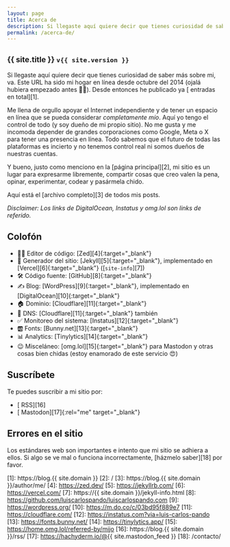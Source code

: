 ```yaml
---
layout: page
title: Acerca de
description: Si llegaste aquí quiere decir que tienes curiosidad de saber más sobre mi, va. Este URL ha sido mi hogar en línea desde octubre del 2014 (ojalá hubiera empezado antes 🤦‍♂️). Desde entonces he publicado ya (abre este link para ver el número) entradas en total. Me llena de orgullo apoyar el Internet independiente y de tener un espacio en línea que se pueda considerar *completamente mío*. Aquí yo tengo el control de todo (y soy dueño de mi propio sitio). No me gusta y me incomoda depender de grandes corporaciones como Google, Meta o X para tener una presencia en línea. Todo sabemos que el futuro de todas las plataformas es incierto y no tenemos control real ni somos dueños de nuestras cuentas. Y bueno, justo como menciono en la página principal, mi sitio es un lugar para expresarme libremente, compartir cosas que creo valen la pena, opinar, experimentar, codear y pasármela chido.
permalink: /acerca-de/
---
```


<h2 class="subtitulo text-center"><small>{{ site.title }} <code>v{{ site.version }}</code></small></h2>

Si llegaste aquí quiere decir que tienes curiosidad de saber más sobre mi, va. Este URL ha sido mi hogar en línea desde octubre del 2014 (ojalá hubiera empezado antes 🤦‍♂️). Desde entonces he publicado ya [<span id="contador-posts"></span> entradas en total][1].

Me llena de orgullo apoyar el Internet independiente y de tener un espacio en línea que se pueda considerar *completamente mío*. Aquí yo tengo el control de todo (y soy dueño de mi propio sitio). No me gusta y me incomoda depender de grandes corporaciones como Google, Meta o X para tener una presencia en línea. Todo sabemos que el futuro de todas las plataformas es incierto y no tenemos control real ni somos dueños de nuestras cuentas.

Y bueno, justo como menciono en la [página principal][2], mi sitio es un lugar para expresarme libremente, compartir cosas que creo valen la pena, opinar, experimentar, codear y pasármela chido.

Aquí está el [archivo completo][3] de todos mis posts.

*Disclaimer: Los links de DigitalOcean, Instatus y omg.lol son links de referido.*

## Colofón

- 👨‍💻 Editor de código: [Zed][4]{:target="_blank"}
- 🤖 Generador del sitio: [Jekyll][5]{:target="_blank"}, implementado en [Vercel][6]{:target="_blank"} ([<code>site-info</code>][7])
- 🛠️ Código fuente: [GitHub][8]{:target="_blank"}
- ✍️ Blog: [WordPress][9]{:target="_blank"}, implementado en [DigitalOcean][10]{:target="_blank"}
- 🏠 Dominio: [Cloudflare][11]{:target="_blank"}
- 🛜 DNS: [Cloudflare][11]{:target="_blank"} también
- ✅ Monitoreo del sistema: [Instatus][12]{:target="_blank"}
- 🆎 Fonts: [Bunny.net][13]{:target="_blank"}
- 📊 Analytics: [Tinylytics][14]{:target="_blank"}
- 😉 Misceláneo: [omg.lol][15]{:target="_blank"} para Mastodon y otras cosas bien chidas (estoy enamorado de este servicio 😍)

## Suscríbete

Te puedes suscribir a mi sitio por:
- [<i class="fas fa-rss"></i> RSS][16]
- [<i class="fa-brands fa-mastodon"></i> Mastodon][17]{:rel="me" target="_blank"}

## Errores en el sitio

Los estándares web son importantes e intento que mi sitio se adhiera a ellos. Si algo se ve mal o funciona incorrectamente, [házmelo saber][18] por favor.

[1]: https://blog.{{ site.domain }}
[2]: /
[3]: https://blog.{{ site.domain }}/author/me/
[4]: https://zed.dev/
[5]: https://jekyllrb.com/
[6]: https://vercel.com/
[7]: https://{{ site.domain }}/jekyll-info.html
[8]: https://github.com/luiscarlospando/luiscarlospando.com
[9]: https://wordpress.org/
[10]: https://m.do.co/c/03bd95f889e7
[11]: https://cloudflare.com/
[12]: https://instatus.com?via=luis-carlos-pando
[13]: https://fonts.bunny.net/
[14]: https://tinylytics.app/
[15]: https://home.omg.lol/referred-by/mijo
[16]: https://blog.{{ site.domain }}/rss/
[17]: https://hachyderm.io/@{{ site.mastodon_feed }}
[18]: /contacto/
